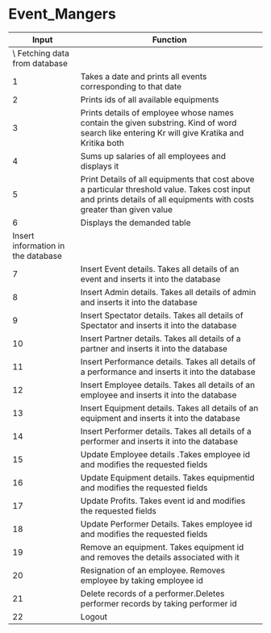 # Event_Mangers

| Input | Function |
| ------ | ------ |
| \ Fetching data from database|
| 1 | Takes a date and prints all events corresponding to that date |
| 2 | Prints ids of all available equipments |
| 3 | Prints details of employee whose names contain the given substring. Kind of word search like entering Kr will give Kratika and Kritika both |
| 4 | Sums up salaries of all employees and displays it |
| 5 | Print Details of all equipments that cost above a particular threshold value. Takes cost input and prints details of all equipments with costs greater than given value |
| 6 | Displays the demanded table |
| Insert information in the database |
| 7 | Insert Event details. Takes all details of an event and inserts it into the database |
| 8 | Insert Admin details. Takes all details of admin and inserts it into the database |
| 9 | Insert Spectator details. Takes all details of Spectator and inserts it into the database |
| 10 | Insert Partner details. Takes all details of a partner and inserts it into the database |
| 11 | Insert Performance details. Takes all details of a performance and inserts it into the database |
| 12 | Insert Employee details. Takes all details of an employee and inserts it into the database |
| 13 |Insert Equipment details. Takes all details of an equipment and inserts it into the database |
| 14 | Insert Performer details. Takes all details of a performer and inserts it into the database|
| 15 | Update Employee details .Takes employee id and modifies the requested fields|
| 16 | Update Equipment details. Takes equipmentid and modifies the requested fields|
| 17 | Update Profits. Takes event id and modifies the requested fields|
| 18 | Update Performer Details. Takes employee id and modifies the requested fields|
| 19 | Remove an equipment. Takes equipment id and removes the details associated with it|
| 20 | Resignation of an employee. Removes employee by taking employee id |
| 21 | Delete records of a performer.Deletes performer records by taking performer id |
| 22 | Logout | 
